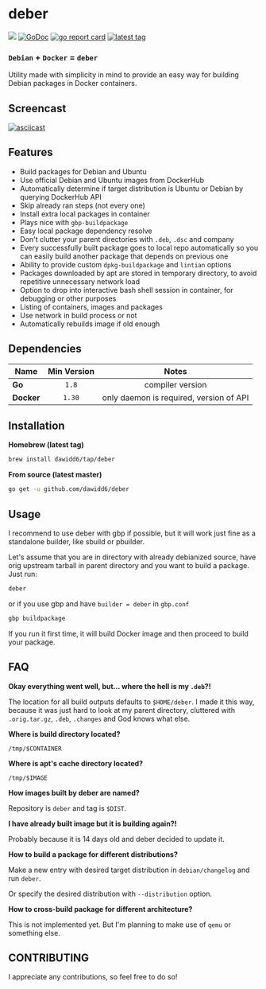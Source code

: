 # deber

![](https://github.com/dawidd6/deber/workflows/Test/badge.svg)
[![GoDoc](https://godoc.org/github.com/dawidd6/deber?status.svg)](https://godoc.org/github.com/dawidd6/deber)
[![go report card](https://goreportcard.com/badge/github.com/dawidd6/deber)](https://goreportcard.com/report/github.com/dawidd6/deber)
[![latest tag](https://img.shields.io/github/tag-date/dawidd6/deber.svg)](https://github.com/dawidd6/deber/releases/latest)

### `Debian` **+** `Docker` **=** `deber`

Utility made with simplicity in mind to provide
an easy way for building Debian packages in
Docker containers.

## Screencast

[![asciicast](https://asciinema.org/a/H2bjgbvzYnFNZLvEZruztIdnZ.svg)](https://asciinema.org/a/H2bjgbvzYnFNZLvEZruztIdnZ)

## Features

- Build packages for Debian and Ubuntu
- Use official Debian and Ubuntu images from DockerHub
- Automatically determine if target distribution is Ubuntu or Debian
  by querying DockerHub API
- Skip already ran steps (not every one)
- Install extra local packages in container
- Plays nice with `gbp-buildpackage`
- Easy local package dependency resolve
- Don't clutter your parent directories with `.deb`, `.dsc` and company
- Every successfully built package goes to local repo automatically
  so you can easily build another package that depends on previous one
- Ability to provide custom `dpkg-buildpackage` and `lintian` options
- Packages downloaded by apt are stored in temporary directory,
  to avoid repetitive unnecessary network load
- Option to drop into interactive bash shell session in container,
  for debugging or other purposes
- Listing of containers, images and packages
- Use network in build process or not
- Automatically rebuilds image if old enough

## Dependencies

Name | Min Version | Notes
---|:---:|:---:
**Go** | `1.8` | compiler version
**Docker** | `1.30` | only daemon is required, version of API

## Installation

**Homebrew (latest tag)**

```bash
brew install dawidd6/tap/deber
```

**From source (latest master)**

```bash
go get -u github.com/dawidd6/deber
```

## Usage

I recommend to use deber with gbp if possible, but it will work just fine
as a standalone builder, like sbuild or pbuilder.

Let's assume that you are in directory with already debianized source, have
orig upstream tarball in parent directory and you want to build a package.
Just run:

```bash
deber
```

or if you use gbp and have `builder = deber` in `gbp.conf`

```bash
gbp buildpackage
```

If you run it first time, it will build Docker image and then proceed to build
your package.

## FAQ

**Okay everything went well, but... where the hell is my `.deb`?!**

The location for all build outputs defaults to `$HOME/deber`.
I made it this way, because it was just hard to look at my parent directory,
cluttered with `.orig.tar.gz`, `.deb`, `.changes` and God knows what else.

**Where is build directory located?**

`/tmp/$CONTAINER`

**Where is apt's cache directory located?**

`/tmp/$IMAGE`

**How images built by deber are named?**

Repository is `deber` and tag is `$DIST`.

**I have already built image but it is building again?!**

Probably because it is 14 days old and deber decided to
update it.

**How to build a package for different distributions?**

Make a new entry with desired target distribution in `debian/changelog`
and run `deber`.

Or specify the desired distribution with `--distribution` option.

**How to cross-build package for different architecture?**

This is not implemented yet. But I'm planning to make use of `qemu` or something else.

## CONTRIBUTING

I appreciate any contributions, so feel free to do so!
